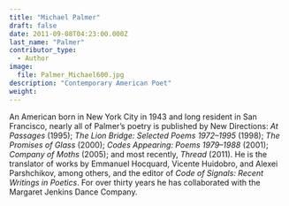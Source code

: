 ```yaml
---
title: "Michael Palmer"
draft: false
date: 2011-09-08T04:23:00.000Z
last_name: "Palmer"
contributor_type:
  - Author
image:
  file: Palmer_Michael600.jpg
description: "Contemporary American Poet"
weight:
---
```


An American born in New York City in 1943 and long resident in San Francisco, nearly all of Palmer’s poetry is published by New Directions: _At Passages_ (1995); _The Lion Bridge: Selected Poems 1972–1995_ (1998); _The Promises of Glass_ (2000); _Codes Appearing: Poems 1979–1988_ (2001); _Company of Moths_ (2005); and most recently, _Thread_ (2011). He is the translator of works by Emmanuel Hocquard, Vicente Huidobro, and Alexei Parshchikov, among others, and the editor of _Code of Signals: Recent Writings in Poetics_. For over thirty years he has collaborated with the Margaret Jenkins Dance Company.

